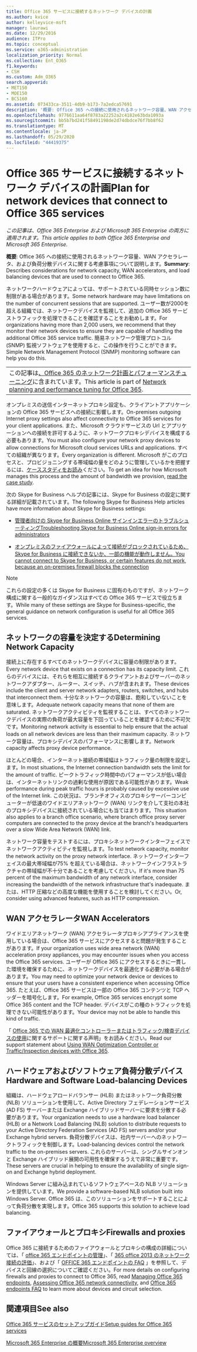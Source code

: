 ```yaml
---
title: Office 365 サービスに接続するネットワーク デバイスの計画
ms.author: kvice
author: kelleyvice-msft
manager: laurawi
ms.date: 12/29/2016
audience: ITPro
ms.topic: conceptual
ms.service: o365-administration
localization_priority: Normal
ms.collection: Ent_O365
f1.keywords:
- CSH
ms.custom: Adm_O365
search.appverid:
- MET150
- MOE150
- BCS160
ms.assetid: 073433ca-3511-4db9-b173-7a2edca57691
description: '概要: Office 365 への接続に使用されるネットワーク容量、WAN アクセラレータ、および負荷分散デバイスに関する考慮事項について説明します。'
ms.openlocfilehash: 9776611aa64f8783a22252a2c4182e63bda1093a
ms.sourcegitcommit: bb5b7bd241f58491198de2d74dbdce76f7bb8f62
ms.translationtype: MT
ms.contentlocale: ja-JP
ms.lasthandoff: 05/29/2020
ms.locfileid: "44419375"
---
```

# <a name="plan-for-network-devices-that-connect-to-office-365-services"></a><span data-ttu-id="dca7b-103">Office 365 サービスに接続するネットワーク デバイスの計画</span><span class="sxs-lookup"><span data-stu-id="dca7b-103">Plan for network devices that connect to Office 365 services</span></span>

<span data-ttu-id="dca7b-104">*この記事は、Office 365 Enterprise および Microsoft 365 Enterprise の両方に適用されます。*</span><span class="sxs-lookup"><span data-stu-id="dca7b-104">*This article applies to both Office 365 Enterprise and Microsoft 365 Enterprise.*</span></span>
  
<span data-ttu-id="dca7b-105">**概要**: Office 365 への接続に使用されるネットワーク容量、WAN アクセラレータ、および負荷分散デバイスに関する考慮事項について説明します。</span><span class="sxs-lookup"><span data-stu-id="dca7b-105">**Summary**: Describes considerations for network capacity, WAN accelerators, and load balancing devices that are used to connect to Office 365.</span></span>

<span data-ttu-id="dca7b-106">ネットワークハードウェアによっては、サポートされている同時セッション数に制限がある場合があります。</span><span class="sxs-lookup"><span data-stu-id="dca7b-106">Some network hardware may have limitations on the number of concurrent sessions that are supported.</span></span> <span data-ttu-id="dca7b-107">ユーザー数が2000を超える組織では、ネットワークデバイスを監視して、追加の Office 365 サービストラフィックを処理できることを確認することをお勧めします。</span><span class="sxs-lookup"><span data-stu-id="dca7b-107">For organizations having more than 2,000 users, we recommend that they monitor their network devices to ensure they are capable of handling the additional Office 365 service traffic.</span></span> <span data-ttu-id="dca7b-108">簡易ネットワーク管理プロトコル (SNMP) 監視ソフトウェアを使用すると、この操作を行うことができます。</span><span class="sxs-lookup"><span data-stu-id="dca7b-108">Simple Network Management Protocol (SNMP) monitoring software can help you do this.</span></span>

||
|:-----|
| <span data-ttu-id="dca7b-109">この記事は[、Office 365 のネットワーク計画とパフォーマンスチューニング](https://aka.ms/tune)に含まれています。</span><span class="sxs-lookup"><span data-stu-id="dca7b-109">This article is part of [Network planning and performance tuning for Office 365](https://aka.ms/tune).</span></span>|

<span data-ttu-id="dca7b-110">オンプレミスの送信インターネットプロキシ設定も、クライアントアプリケーションの Office 365 サービスへの接続に影響します。</span><span class="sxs-lookup"><span data-stu-id="dca7b-110">On-premises outgoing Internet proxy settings also affect connectivity to Office 365 services for your client applications.</span></span> <span data-ttu-id="dca7b-111">また、Microsoft クラウドサービスの Url とアプリケーションへの接続を許可するように、ネットワークプロキシデバイスを構成する必要もあります。</span><span class="sxs-lookup"><span data-stu-id="dca7b-111">You must also configure your network proxy devices to allow connections for Microsoft cloud services URLs and applications.</span></span> <span data-ttu-id="dca7b-112">すべての組織が異なります。</span><span class="sxs-lookup"><span data-stu-id="dca7b-112">Every organization is different.</span></span> <span data-ttu-id="dca7b-113">Microsoft がこのプロセスと、プロビジョニングする帯域幅の量をどのように管理しているかを把握するには、[ケーススタディをお読み](https://www.microsoft.com/itshowcase/Article/Content/631/Optimizing-network-performance-for-Microsoft-Office-365)ください。</span><span class="sxs-lookup"><span data-stu-id="dca7b-113">To get an idea for how Microsoft manages this process and the amount of bandwidth we provision, [read the case study](https://www.microsoft.com/itshowcase/Article/Content/631/Optimizing-network-performance-for-Microsoft-Office-365).</span></span>
  
<span data-ttu-id="dca7b-114">次の Skype for Business ヘルプの記事には、Skype for Business の設定に関する詳細が記載されています。</span><span class="sxs-lookup"><span data-stu-id="dca7b-114">The following Skype for Business Help articles have more information about Skype for Business settings:</span></span>
  
- [<span data-ttu-id="dca7b-115">管理者向けの Skype for Business Online サインインエラーのトラブルシューティング</span><span class="sxs-lookup"><span data-stu-id="dca7b-115">Troubleshooting Skype for Business Online sign-in errors for administrators</span></span>](https://docs.microsoft.com/skypeforbusiness/set-up-skype-for-business-online/troubleshooting-sign-in-errors-for-admins)

- [<span data-ttu-id="dca7b-116">オンプレミスのファイアウォールによって接続がブロックされているため、Skype for Business に接続できないか、一部の機能が動作しません。</span><span class="sxs-lookup"><span data-stu-id="dca7b-116">You cannot connect to Skype for Business, or certain features do not work, because an on-premises firewall blocks the connection</span></span>](https://go.microsoft.com/fwlink/p/?LinkID=243625)

> [!NOTE]
> <span data-ttu-id="dca7b-117">これらの設定の多くは Skype for Business に固有のものですが、ネットワーク構成に関する一般的なガイダンスはすべての Office 365 サービスで役立ちます。</span><span class="sxs-lookup"><span data-stu-id="dca7b-117">While many of these settings are Skype for Business-specific, the general guidance on network configuration is useful for all Office 365 services.</span></span>
  
## <a name="determining-network-capacity"></a><span data-ttu-id="dca7b-118">ネットワークの容量を決定する</span><span class="sxs-lookup"><span data-stu-id="dca7b-118">Determining Network Capacity</span></span>

<span data-ttu-id="dca7b-119">接続上に存在するすべてのネットワークデバイスに容量の制限があります。</span><span class="sxs-lookup"><span data-stu-id="dca7b-119">Every network device that exists on a connection has its capacity limit.</span></span> <span data-ttu-id="dca7b-120">これらのデバイスには、それらを相互に接続するクライアントおよびサーバーのネットワークアダプター、ルーター、スイッチ、ハブが含まれます。</span><span class="sxs-lookup"><span data-stu-id="dca7b-120">These devices include the client and server network adapters, routers, switches, and hubs that interconnect them.</span></span> <span data-ttu-id="dca7b-121">十分なネットワークの容量は、飽和していないことを意味します。</span><span class="sxs-lookup"><span data-stu-id="dca7b-121">Adequate network capacity means that none of them are saturated.</span></span> <span data-ttu-id="dca7b-122">ネットワークアクティビティを監視することは、すべてのネットワークデバイスの実際の負荷が最大容量を下回っていることを確認するために不可欠です。</span><span class="sxs-lookup"><span data-stu-id="dca7b-122">Monitoring network activity is essential to help ensure that the actual loads on all network devices are less than their maximum capacity.</span></span> <span data-ttu-id="dca7b-123">ネットワーク容量は、プロキシデバイスのパフォーマンスに影響します。</span><span class="sxs-lookup"><span data-stu-id="dca7b-123">Network capacity affects proxy device performance.</span></span>
  
<span data-ttu-id="dca7b-124">ほとんどの場合、インターネット接続の帯域幅はトラフィック量の制限を設定します。</span><span class="sxs-lookup"><span data-stu-id="dca7b-124">In most situations, the Internet connection bandwidth sets the limit for the amount of traffic.</span></span> <span data-ttu-id="dca7b-125">ピークトラフィック時間中のパフォーマンスが低い場合は、インターネットリンクの過剰な使用が原因である可能性があります。</span><span class="sxs-lookup"><span data-stu-id="dca7b-125">Weak performance during peak traffic hours is probably caused by excessive use of the Internet link.</span></span> <span data-ttu-id="dca7b-126">この状況は、ブランチオフィスのプロキシサーバーコンピューターが低速のワイドエリアネットワーク (WAN) リンクを介して支社の本社のプロキシデバイスに接続されている場合にも当てはまります。</span><span class="sxs-lookup"><span data-stu-id="dca7b-126">This situation also applies to a branch office scenario, where branch office proxy server computers are connected to the proxy device at the branch's headquarters over a slow Wide Area Network (WAN) link.</span></span>
  
<span data-ttu-id="dca7b-127">ネットワーク容量をテストするには、プロキシネットワークインターフェイスでネットワークアクティビティを監視します。</span><span class="sxs-lookup"><span data-stu-id="dca7b-127">To test network capacity, monitor the network activity on the proxy network interface.</span></span> <span data-ttu-id="dca7b-128">ネットワークインターフェイスの最大帯域幅が75% を超えている場合は、ネットワークインフラストラクチャの帯域幅が不十分であることを考慮してください。</span><span class="sxs-lookup"><span data-stu-id="dca7b-128">If it's more than 75 percent of the maximum bandwidth of any network interface, consider increasing the bandwidth of the network infrastructure that's inadequate.</span></span> <span data-ttu-id="dca7b-129">または、HTTP 圧縮などの高度な機能を使用することを検討してください。</span><span class="sxs-lookup"><span data-stu-id="dca7b-129">Or, consider using advanced features, such as HTTP compression.</span></span>
  
## <a name="wan-accelerators"></a><span data-ttu-id="dca7b-130">WAN アクセラレータ</span><span class="sxs-lookup"><span data-stu-id="dca7b-130">WAN Accelerators</span></span>

<span data-ttu-id="dca7b-131">ワイドエリアネットワーク (WAN) アクセラレータプロキシアプライアンスを使用している場合は、Office 365 サービスにアクセスすると問題が発生することがあります。</span><span class="sxs-lookup"><span data-stu-id="dca7b-131">If your organization uses wide area network (WAN) acceleration proxy appliances, you may encounter issues when you access the Office 365 services.</span></span> <span data-ttu-id="dca7b-132">ユーザーが Office 365 にアクセスするときに一貫した環境を確保するために、ネットワークデバイスを最適化する必要がある場合があります。</span><span class="sxs-lookup"><span data-stu-id="dca7b-132">You may need to optimize your network device or devices to ensure that your users have a consistent experience when accessing Office 365.</span></span> <span data-ttu-id="dca7b-133">たとえば、Office 365 サービスは一部の Office 365 コンテンツと TCP ヘッダーを暗号化します。</span><span class="sxs-lookup"><span data-stu-id="dca7b-133">For example, Office 365 services encrypt some Office 365 content and the TCP header.</span></span> <span data-ttu-id="dca7b-134">デバイスがこの種のトラフィックを処理できない可能性があります。</span><span class="sxs-lookup"><span data-stu-id="dca7b-134">Your device may not be able to handle this kind of traffic.</span></span>
  
<span data-ttu-id="dca7b-135">「 [Office 365 での WAN 最適化コントローラーまたはトラフィック/検査デバイスの使用](https://support.microsoft.com/kb/2690045)に関するサポートに関する声明」をお読みください。</span><span class="sxs-lookup"><span data-stu-id="dca7b-135">Read our support statement about [Using WAN Optimization Controller or Traffic/Inspection devices with Office 365](https://support.microsoft.com/kb/2690045).</span></span>
  
## <a name="hardware-and-software-load-balancing-devices"></a><span data-ttu-id="dca7b-136">ハードウェアおよびソフトウェア負荷分散デバイス</span><span class="sxs-lookup"><span data-stu-id="dca7b-136">Hardware and Software Load-balancing Devices</span></span>

<span data-ttu-id="dca7b-137">組織は、ハードウェアロードバランサー (HLB) またはネットワーク負荷分散 (NLB) ソリューションを使用して、Active Directory フェデレーションサービス (AD FS) サーバーまたは Exchange ハイブリッドサーバーに要求を分散する必要があります。</span><span class="sxs-lookup"><span data-stu-id="dca7b-137">Your organization needs to use a hardware load balancer (HLB) or a Network Load Balancing (NLB) solution to distribute requests to your Active Directory Federation Services (AD FS) servers and/or your Exchange hybrid servers.</span></span> <span data-ttu-id="dca7b-138">負荷分散デバイスは、社内サーバーへのネットワークトラフィックを制御します。</span><span class="sxs-lookup"><span data-stu-id="dca7b-138">Load-balancing devices control the network traffic to the on-premises servers.</span></span> <span data-ttu-id="dca7b-139">これらのサーバーは、シングルサインオンと Exchange ハイブリッド展開の可用性を確保するうえで非常に重要です。</span><span class="sxs-lookup"><span data-stu-id="dca7b-139">These servers are crucial in helping to ensure the availability of single sign-on and Exchange hybrid deployment.</span></span>
  
<span data-ttu-id="dca7b-140">Windows Server に組み込まれているソフトウェアベースの NLB ソリューションを提供しています。</span><span class="sxs-lookup"><span data-stu-id="dca7b-140">We provide a software-based NLB solution built into Windows Server.</span></span> <span data-ttu-id="dca7b-141">Office 365 は、このソリューションをサポートすることによって負荷分散を実現します。</span><span class="sxs-lookup"><span data-stu-id="dca7b-141">Office 365 supports this solution to achieve load balancing.</span></span>
  
## <a name="firewalls-and-proxies"></a><span data-ttu-id="dca7b-142">ファイアウォールとプロキシ</span><span class="sxs-lookup"><span data-stu-id="dca7b-142">Firewalls and proxies</span></span>

<span data-ttu-id="dca7b-143">Office 365 に接続するためのファイアウォールとプロキシの構成の詳細については、「 [office 365 エンドポイントの管理](https://support.office.com/article/99cab9d4-ef59-4207-9f2b-3728eb46bf9a)」、「 [365 office 2013 のネットワーク接続の評価](assessing-network-connectivity.md)」、および「 [OFFICE 365 エンドポイントの FAQ](https://support.office.com/article/d4088321-1c89-4b96-9c99-54c75cae2e6d) 」を参照して、デバイスと回線の選択についてご確認ください。</span><span class="sxs-lookup"><span data-stu-id="dca7b-143">For more details on configuring firewalls and proxies to connect to Office 365, read [Managing Office 365 endpoints](https://support.office.com/article/99cab9d4-ef59-4207-9f2b-3728eb46bf9a), [Assessing Office 365 network connectivity](assessing-network-connectivity.md), and [Office 365 endpoints FAQ](https://support.office.com/article/d4088321-1c89-4b96-9c99-54c75cae2e6d) to learn more about devices and circuit selection.</span></span>
  
## <a name="see-also"></a><span data-ttu-id="dca7b-144">関連項目</span><span class="sxs-lookup"><span data-stu-id="dca7b-144">See also</span></span>

[<span data-ttu-id="dca7b-145">Office 365 サービスのセットアップガイド</span><span class="sxs-lookup"><span data-stu-id="dca7b-145">Setup guides for Office 365 services</span></span>](setup-guides-for-office-365.md)

[<span data-ttu-id="dca7b-146">Microsoft 365 Enterprise の概要</span><span class="sxs-lookup"><span data-stu-id="dca7b-146">Microsoft 365 Enterprise overview</span></span>](https://docs.microsoft.com/microsoft-365/enterprise/microsoft-365-overview)
